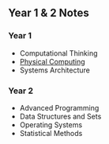 ## Year 1 & 2 Notes

### Year 1
* Computational Thinking
* [Physical Computing](https://macaroneigh.github.io/physcom)
* Systems Architecture

### Year 2
* Advanced Programming
* Data Structures and Sets
* Operating Systems
* Statistical Methods
